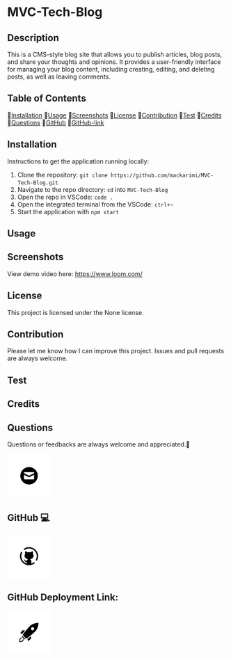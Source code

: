 # MVC-Tech-Blog

## Description

This is a CMS-style blog site that allows you to publish articles, blog posts, and share your thoughts and opinions. It provides a user-friendly interface for managing your blog content, including creating, editing, and deleting posts, as well as leaving comments.

## Table of Contents

💠[Installation](#installation)
💠[Usage](#usage)
💠[Screenshots](#screenshots)
💠[License](#license)
💠[Contribution](#contribution)
💠[Test](#test)
💠[Credits](#credits)
💠[Questions](#questions)
💠[GitHub](#github)
💠[GitHub-link](#Github-link)

## Installation

Instructions to get the application running locally:

1. Clone the repository: `git clone https://github.com/mackarimi/MVC-Tech-Blog.git`
2. Navigate to the repo directory: `cd` into `MVC-Tech-Blog`
3. Open the repo in VSCode: `code .`
4. Open the integrated terminal from the VSCode: `ctrl+~`
5. Start the application with `npm start`

## Usage

## Screenshots

View demo video here:
https://www.loom.com/

## License

This project is licensed under the None license.

## Contribution

Please let me know how I can improve this project. Issues and pull requests are always welcome.

## Test

## Credits

## Questions

Questions or feedbacks are always welcome and appreciated.💬

[![Email](./Assets/icon_images/image.png)](mailto:karimiabdolkarim0@gmail.com)

## GitHub 💻

[![Github](./Assets/icon_images/image-1.png)](https://github.com/mackarimi/)

## GitHub Deployment Link:

[![Github-link](./Assets/icon_images//image-2.png)](https://mackarimi.github.io/)
